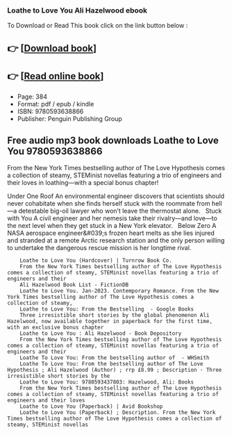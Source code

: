 ### Loathe to Love You Ali Hazelwood ebook

To Download or Read This book click on the link button below :

## 👉  [**[Download book](http://get-pdfs.com/download.php?group=book&from=github.com&id=651873&lnk=1081 "Download book")**]

## 👉  [**[Read online book](http://get-pdfs.com/download.php?group=book&from=github.com&id=651873&lnk=1081 "Read online book")**]


* Page: 384
* Format: pdf / epub / kindle
* ISBN: 9780593638866
* Publisher: Penguin Publishing Group



## Free audio mp3 book downloads Loathe to Love You 9780593638866



From the New York Times bestselling author of The Love Hypothesis comes a collection of steamy, STEMinist novellas featuring a trio of engineers and their loves in loathing—with a special bonus chapter!

Under One Roof
 An environmental engineer discovers that scientists should never cohabitate when she finds herself stuck with the roommate from hell—a detestable big-oil lawyer who won’t leave the thermostat alone.
  
Stuck with You
 A civil engineer and her nemesis take their rivalry—and love—to the next level when they get stuck in a New York elevator.
  
Below Zero
 A NASA aerospace engineer&amp;#039;s frozen heart melts as she lies injured and stranded at a remote Arctic research station and the only person willing to undertake the dangerous rescue mission is her longtime rival.


        Loathe to Love You (Hardcover) | Turnrow Book Co.
        From the New York Times bestselling author of The Love Hypothesis comes a collection of steamy, STEMinist novellas featuring a trio of engineers and their 
        Ali Hazelwood Book List - FictionDB
        Loathe to Love You. Jan-2023. Contemporary Romance. From the New York Times bestselling author of The Love Hypothesis comes a collection of steamy, 
        Loathe to Love You: From the Bestselling  - Google Books
        Three irresistible short stories by the global phenomenon Ali Hazelwood, now available together in paperback for the first time, with an exclusive bonus chapter 
        Loathe to Love You : Ali Hazelwood - Book Depository
        From the New York Times bestselling author of The Love Hypothesis comes a collection of steamy, STEMinist novellas featuring a trio of engineers and their 
        Loathe To Love You: From the bestselling author of  - WHSmith
        Loathe To Love You: From the bestselling author of The Love Hypothesis ; Ali Hazelwood (Author) ; rrp £8.99 ; Description · Three irresistible short stories by the 
        Loathe to Love You: 9780593437803: Hazelwood, Ali: Books
        From the New York Times bestselling author of The Love Hypothesis comes a collection of steamy, STEMinist novellas featuring a trio of engineers and their loves 
        Loathe to Love You (Paperback) | Avid Bookshop
        Loathe to Love You (Paperback) ; Description. From the New York Times bestselling author of The Love Hypothesis comes a collection of steamy, STEMinist novellas 
    




